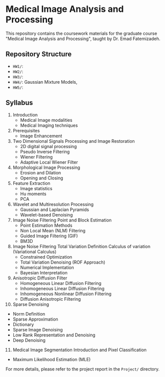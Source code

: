 # Medical Image Analysis and Processing

This repository contains the coursework materials for the graduate course "Medical Image Analysis and Processing", taught by Dr. Emad Fatemizadeh.

## Repository Structure

- `HW1/`: 
- `HW2/`: 
- `HW3/`: 
- `HW4/`: Gaussian Mixture Models, 
- `HW5/`: 


## Syllabus

1. Introduction
   - Medical Image modalities
   - Medical Imaging techniques
2. Prerequisites
   - Image Enhancement
3. Two Dimensional Signals Processing and Image Restoration
   - 2D digital signal processing
   - Pseudo Inverse Filtering
   - Wiener Filtering
   - Adaptive Local Wiener Filter
4. Morphological Image Processing
   - Erosion and Dilation
   - Opening and Closing
5. Feature Extraction
   - Image statistics
   - Hu moments
   - PCA
6. Wavelet and Multiresolution Processing
   - Gaussian and Laplacian Pyramids
   - Wavelet-based Denoising
7. Image Noise Filtering Point and Block Estimation
   - Point Estimation Methods
   -  Non Local Mean (NLM) Filtering
   -  Guided Image Filtering (GIF)
   -  BM3D
8. Image Noise Filtering
    Total Variation Definition
    Calculus of variation (Variational Calculus)
   - Constrained Optimization
   - Total Variation Denoising (ROF Approach)
   - Numerical Implementation
   - Bayesian Interpretation
9. Anisotropic Diffusion Filter
   - Homogeneous Linear Diffusion Filtering
   - Inhomogeneous Linear Diffusion Filtering
   - Inhomogeneous Nonlinear Diffusion Filtering
   - Diffusion Anisotropic Filtering
10. Sparse Denoising
   - Norm Definition
   - Sparse Approximation
   - Dictionary
   - Sparse Image Denoising
   - Low Rank Representation and Denoising
   - Deep Denoising
11. Medical Image Segmentation Introduction and Pixel Classification
   - Maximum Likelihood Estimation (MLE)
    
For more details, please refer to the project report in the `Project/` directory.
